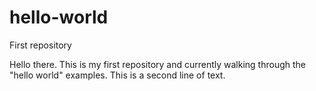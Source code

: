 # hello-world
First repository

Hello there.  This is my first repository and currently walking through the "hello world" examples.
This is a second line of text.
